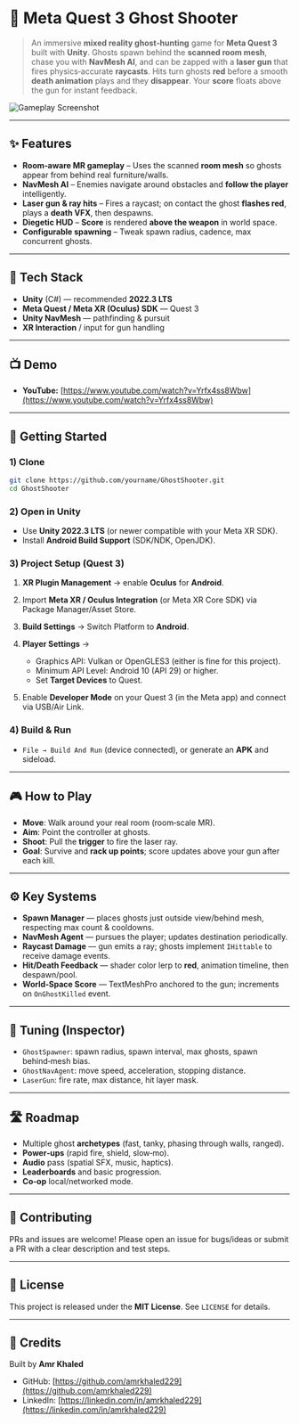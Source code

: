 # 👻 Meta Quest 3 Ghost Shooter

> An immersive **mixed reality ghost‑hunting** game for **Meta Quest 3** built with **Unity**. Ghosts spawn behind the **scanned room mesh**, chase you with **NavMesh AI**, and can be zapped with a **laser gun** that fires physics‑accurate **raycasts**. Hits turn ghosts **red** before a smooth **death animation** plays and they **disappear**. Your **score** floats above the gun for instant feedback.

![Gameplay Screenshot](docs/screenshot.jpg)

---

## ✨ Features

* **Room‑aware MR gameplay** – Uses the scanned **room mesh** so ghosts appear from behind real furniture/walls.
* **NavMesh AI** – Enemies navigate around obstacles and **follow the player** intelligently.
* **Laser gun & ray hits** – Fires a raycast; on contact the ghost **flashes red**, plays a **death VFX**, then despawns.
* **Diegetic HUD** – **Score** is rendered **above the weapon** in world space.
* **Configurable spawning** – Tweak spawn radius, cadence, max concurrent ghosts.

---

## 🧰 Tech Stack

* **Unity** (C#) — recommended **2022.3 LTS**
* **Meta Quest / Meta XR (Oculus) SDK** — Quest 3
* **Unity NavMesh** — pathfinding & pursuit
* **XR Interaction** / input for gun handling

---

## 📺 Demo

* **YouTube:** [https://www.youtube.com/watch?v=Yrfx4ss8Wbw](https://www.youtube.com/watch?v=Yrfx4ss8Wbw)

---

## 🚀 Getting Started

### 1) Clone

```bash
git clone https://github.com/yourname/GhostShooter.git
cd GhostShooter
```

### 2) Open in Unity

* Use **Unity 2022.3 LTS** (or newer compatible with your Meta XR SDK).
* Install **Android Build Support** (SDK/NDK, OpenJDK).

### 3) Project Setup (Quest 3)

1. **XR Plugin Management** → enable **Oculus** for **Android**.
2. Import **Meta XR / Oculus Integration** (or Meta XR Core SDK) via Package Manager/Asset Store.
3. **Build Settings** → Switch Platform to **Android**.
4. **Player Settings** →

   * Graphics API: Vulkan or OpenGLES3 (either is fine for this project).
   * Minimum API Level: Android 10 (API 29) or higher.
   * Set **Target Devices** to Quest.
5. Enable **Developer Mode** on your Quest 3 (in the Meta app) and connect via USB/Air Link.

### 4) Build & Run

* `File → Build And Run` (device connected), or generate an **APK** and sideload.

---

## 🎮 How to Play

* **Move**: Walk around your real room (room‑scale MR).
* **Aim**: Point the controller at ghosts.
* **Shoot**: Pull the **trigger** to fire the laser ray.
* **Goal**: Survive and **rack up points**; score updates above your gun after each kill.

---

## ⚙️ Key Systems

* **Spawn Manager** — places ghosts just outside view/behind mesh, respecting max count & cooldowns.
* **NavMesh Agent** — pursues the player; updates destination periodically.
* **Raycast Damage** — gun emits a ray; ghosts implement `IHittable` to receive damage events.
* **Hit/Death Feedback** — shader color lerp to **red**, animation timeline, then despawn/pool.
* **World‑Space Score** — TextMeshPro anchored to the gun; increments on `OnGhostKilled` event.

---

## 🧪 Tuning (Inspector)

* `GhostSpawner`: spawn radius, spawn interval, max ghosts, spawn behind‑mesh bias.
* `GhostNavAgent`: move speed, acceleration, stopping distance.
* `LaserGun`: fire rate, max distance, hit layer mask.

---

## 🛣️ Roadmap

* Multiple ghost **archetypes** (fast, tanky, phasing through walls, ranged).
* **Power‑ups** (rapid fire, shield, slow‑mo).
* **Audio** pass (spatial SFX, music, haptics).
* **Leaderboards** and basic progression.
* **Co‑op** local/networked mode.

---

## 🤝 Contributing

PRs and issues are welcome! Please open an issue for bugs/ideas or submit a PR with a clear description and test steps.

---

## 📜 License

This project is released under the **MIT License**. See `LICENSE` for details.

---

## 🙌 Credits

Built by **Amr Khaled**

* GitHub: [https://github.com/amrkhaled229](https://github.com/amrkhaled229)
* LinkedIn: [https://linkedin.com/in/amrkhaled229](https://linkedin.com/in/amrkhaled229)
